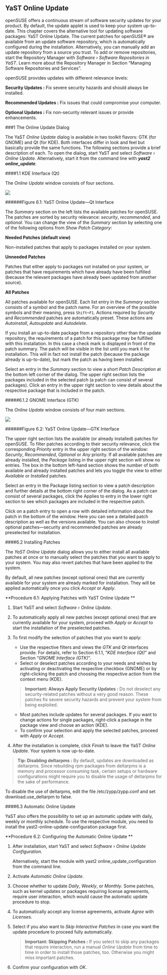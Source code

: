 ## YaST Online Update

openSUSE offers a continuous stream of software security updates for your product. By default, the update applet is used to keep your system up-to-date. This chapter covers the alternative tool for updating software packages: YaST Online Update.
The current patches for openSUSE® are available from an update software repository, which is automatically configured during the installation. Alternatively, you can manually add an update repository from a source you trust. To add or remove repositories, start the Repository Manager with *Software › Software Repositories in YaST*. Learn more about the Repository Manager in Section “Managing Software Repositories and Services”.

openSUSE provides updates with different relevance levels:

**Security Updates :**
Fix severe security hazards and should always be installed.

**Recommended Updates :**
Fix issues that could compromise your computer.

**Optional Updates :**
Fix non-security relevant issues or provide enhancements.

###1 The Online Update Dialog

The YaST *Online Update* dialog is available in two toolkit flavors: GTK (for GNOME) and Qt (for KDE). Both interfaces differ in look and feel but basically provide the same functions. The following sections provide a brief description of each. To open the dialog, start YaST and select *Software  › Online Update*. Alternatively, start it from the command line with ***yast2 online_update***.

####1.1 KDE Interface (Qt)

The *Online Update* window consists of four sections.

![](../images/6.1.png)

######Figure 6.1: YaST Online Update—Qt Interface

The *Summary* section on the left lists the available patches for openSUSE. The patches are sorted by security relevance: *security*, *recommended*, and *optional*. You can change the view of the *Summary* section by selecting one of the following options from *Show Patch Category*:

**Needed Patches (default view)**

Non-installed patches that apply to packages installed on your system.

**Unneeded Patches**

Patches that either apply to packages not installed on your system, or patches that have requirements which have already have been fulfilled (because the relevant packages have already been updated from another source).

**All Patches**

All patches available for openSUSE.
Each list entry in the *Summary* section consists of a symbol and the patch name. For an overview of the possible symbols and their meaning, press `Shift`–`F1`. Actions required by *Security* and *Recommended* patches are automatically preset. These actions are *Autoinstall*, *Autoupdate* and *Autodelete*.

If you install an up-to-date package from a repository other than the update repository, the requirements of a patch for this package may be fulfilled with this installation. In this case a check mark is displayed in front of the patch summary. The patch will be visible in the list until you mark it for installation. This will in fact not install the patch (because the package already is up-to-date), but mark the patch as having been installed.

Select an entry in the *Summary* section to view a short *Patch Description* at the bottom left corner of the dialog. The upper right section lists the packages included in the selected patch (a patch can consist of several packages). Click an entry in the upper right section to view details about the respective package that is included in the patch.

#####6.1.2 GNOME Interface (GTK)

The *Online Update* window consists of four main sections.

![](../images/6.2.png)

######Figure 6.2: YaST Online Update—GTK Interface

The upper right section lists the available (or already installed) patches for openSUSE. To filter patches according to their security relevance, click the corresponding *Priority* entry in the upper right section of the window: *Security*, *Recommended*, *Optional* or *Any* priority.
If all available patches are already installed, the *Package* listing in the upper right section will show no entries. The box in the bottom left-hand section shows the number of both available and already installed patches and lets you toggle the view to either *Available* or *Installed* patches.

Select an entry in the Package listing section to view a patch description and further details at the bottom right corner of the dialog. As a patch can consist of several packages, click the Applies to entry in the lower right section to see which packages are included in the respective patch.

Click on a patch entry to open a row with detailed information about the patch in the bottom of the window. Here you can see a detailed patch description as well as the versions available. You can also choose to *Install* optional patches—security and recommended patches are already preselected for installation.

####6.2 Installing Patches

The *YaST Online Update* dialog allows you to either install all available patches at once or to manually select the patches that you want to apply to your system. You may also revert patches that have been applied to the system.

By default, all new patches (except optional ones) that are currently available for your system are already marked for installation. They will be applied automatically once you click *Accept* or *Apply*.

**Procedure 6.1: Applying Patches with YaST Online Update **

1.	Start YaST and select *Software › Online Update*.

2.	To automatically apply all new patches (except optional ones) that are currently available for your system, proceed with *Apply* or *Accept* to start the installation of the preselected patches.

3.	To first modify the selection of patches that you want to apply:

    *	Use the respective filters and views the *GTK* and *Qt* interfaces provide. For details, refer to Section 6.1.1, “*KDE Interface (Qt)*” and Section “*GNOME Interface (GTK)*”.
	*   Select or deselect patches according to your needs and wishes by activating or deactivating the respective checkbox (GNOME) or by right-clicking the patch and choosing the respective action from the context menu (KDE).

    >**Important: Always Apply Security Updates :**
Do not deselect any security-related patches without a very good reason. These patches fix severe security hazards and prevent your system from being exploited.

    *	Most patches include updates for several packages. If you want to change actions for single packages, right-click a package in the package view and choose an action (KDE).
    *	To confirm your selection and apply the selected patches, proceed with *Apply* or *Accept*.
4.	After the installation is complete, click *Finish* to leave the YaST *Online Update*. Your system is now up-to-date.

>**Tip: Disabling deltarpms :**
By default, updates are downloaded as deltarpms. Since rebuilding rpm packages from deltarpms is a memory and processor consuming task, certain setups or hardware configurations might require you to disable the usage of deltarpms for the sake of performance.

To disable the use of deltarpms, edit the file /etc/zypp/zypp.conf and set download.use_deltarpm to false.

####6.3 Automatic Online Update

YaST also offers the possibility to set up an automatic update with daily, weekly or monthly schedule. To use the respective module, you need to install the yast2-online-update-configuration package first.

**Procedure 6.2: Configuring the Automatic Online Update **

1.	After installation, start YaST and select *Software › Online Update Configuration*.

    Alternatively, start the module with yast2 online_update_configuration from the command line.

2.	Activate *Automatic Online Update*.

3.	Choose whether to update *Daily*, *Weekly*, or *Monthly*.
Some patches, such as kernel updates or packages requiring license agreements, require user interaction, which would cause the automatic update procedure to stop.

4.	To automatically accept any license agreements, activate *Agree* with *Licenses*.

5.	Select if you also want to *Skip Interactive Patches* in case you want the update procedure to proceed fully automatically.

    >**Important: Skipping Patches :**
If you select to skip any packages that require interaction, run a manual *Online Update* from time to time in order to install those patches, too. Otherwise you might miss important patches.

6.	Confirm your configuration with *OK*.

